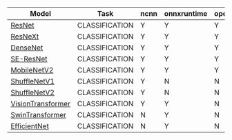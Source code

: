| Model | Task | ncnn | onnxruntime | openvino | pplnn | tensorrt | torchscript |
|-----|-----|-----|-----|-----|-----|-----|-----|
| [ResNet](https://github.com/open-mmlab/mmclassification/tree/1.x/configs/resnet) | CLASSIFICATION | Y | Y | Y | Y | N | Y |
| [ResNeXt](https://github.com/open-mmlab/mmclassification/tree/1.x/configs/resnext) | CLASSIFICATION | Y | Y | Y | Y | N | Y |
| [DenseNet](https://github.com/open-mmlab/mmclassification/tree/1.x/configs/densenet) | CLASSIFICATION | Y | Y | Y | Y | N | Y |
| [SE-ResNet](https://github.com/open-mmlab/mmclassification/tree/1.x/configs/se-resnet) | CLASSIFICATION | Y | Y | Y | Y | N | Y |
| [MobileNetV2](https://github.com/open-mmlab/mmclassification/tree/1.x/configs/mobilenetv2) | CLASSIFICATION | Y | Y | Y | Y | N | Y |
| [ShuffleNetV1](https://github.com/open-mmlab/mmclassification/tree/1.x/configs/shufflenetv1) | CLASSIFICATION | Y | N | N | N | N | Y |
| [ShuffleNetV2](https://github.com/open-mmlab/mmclassification/tree/1.x/configs/shufflenetv2) | CLASSIFICATION | Y | N | N | N | N | Y |
| [VisionTransformer](https://github.com/open-mmlab/mmclassification/tree/1.x/configs/visiontransformer) | CLASSIFICATION | Y | Y | N | N | N | Y |
| [SwinTransformer](https://github.com/open-mmlab/mmclassification/tree/1.x/configs/swintransformer) | CLASSIFICATION | N | Y | N | N | Y | Y |
| [EfficientNet](https://github.com/open-mmlab/mmclassification/tree/1.x/configs/efficientnet) | CLASSIFICATION | N | Y | N | N | Y | N |
